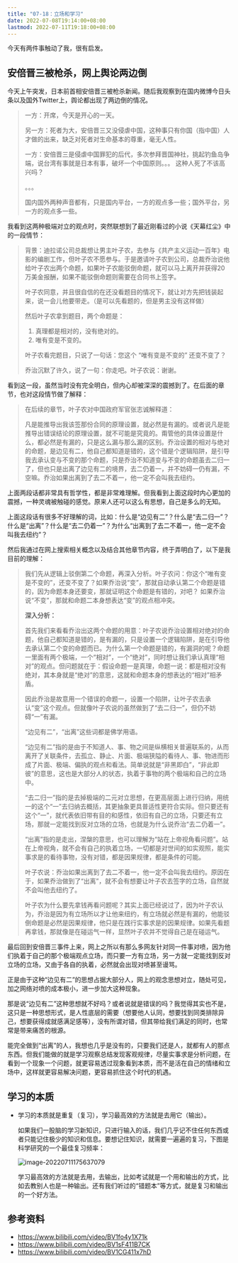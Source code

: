 ```yaml
---
title: "07-18：立场和学习"
date: 2022-07-08T19:14:00+08:00
lastmod: 2022-07-11T19:18:00+08:00
---
```


今天有两件事触动了我，很有启发。

## 安倍晋三被枪杀，网上舆论两边倒

今天上午突发，日本前首相安倍晋三被枪杀新闻。随后我观察到在国内微博今日头条以及国外Twitter上，舆论都出现了两边倒的情况。

> 一方：开席，今天是开心的一天。
>
> 另一方：死者为大，安倍晋三又没侵虐中国，这种事只有你国（指中国）人才做的出来，缺乏对死者对生命基本的尊重，毫无人性。
>
> 一方：安倍晋三是侵虐中国罪犯的后代，多次参拜晋国神社，挑起钓鱼岛争端，说台湾有事就是日本有事，破坏一个中国原则。。。 这种人死了不该高兴吗？
>
> 。。。
>
> 国内国外两种声音都有，只是国内平台，一方的观点多一些；国外平台，另一方的观点多一些。

我看到这两种极端对立的观点时，突然联想到了最近刚看过的小说《天幕红尘》中的一段情节：

> 背景：迪拉诺公司总裁想让男主叶子农，去参与《共产主义运动一百年》电影的编剧工作，但叶子农不愿参与。于是邀请叶子农到公司，总裁乔治说他给叶子农出两个命题，如果叶子农能驳倒命题，就可以马上离开并获得20万美金报酬，如果不能驳倒命题则需要在合同书上签字。
>
> 叶子农同意，并且很自信的在还没看题目的情况下，就让对方先把钱装起来，说一会儿他要带走。（是可以先看题的，但是男主没有这样做）
>
> 然后叶子农拿到题目，两个命题是：
>
> 1. 真理都是相对的，没有绝对的。
> 2. 唯有变是不变的。
>
> 叶子农看完题目，只说了一句话：您这个 “唯有变是不变的” 还变不变了？ 
>
> 乔治沉默了许久，说了一句：你走吧。叶子农说：谢谢。

看到这一段，虽然当时没有完全明白，但内心却被深深的震撼到了。在后面的章节，也对这段情节做了解释：

> 在后续的章节，叶子农对中国政府军官张志诚解释道：
>
> 凡是能推导出我该签那份合同的原理设置，就必然是有漏的。或者说凡是能推导出错误结论的原理设置，就不可能是究竟的。甭管他的具体设置是什么，都必然是有漏的，只是这么漏与那么漏的区别。乔治设置的相对与绝对的命题，是边见有二，他自己都知道是错的，这个错是个逻辑陷阱，是引导我去承认变与不变的那个命题，只是乔治不知道变与不变的命题虽去二归一了，但也只是出离了边见有二的境界，去二仍着一，并不妨碍一仍有漏，不空嘛。乔治如果出离到了去二不着一，他一定不会叫我去纽约。

上面两段话都非常具有哲学性，都是非常难理解。但我看到上面这段时内心更加的震撼，一种灵魂被触碰的感觉。原来人还可以这么有思想，自己是多么的无知。

上面这段话有很多不好理解的词，比如：什么是“边见有二”？什么是“去二归一”？什么是“出离”？什么是“去二仍着一”？为什么“出离到了去二不着一，他一定不会叫我去纽约”？

然后我通过在网上搜索相关概念以及结合其他章节内容，终于弄明白了，以下是我目前的理解：

> 我们先从逻辑上驳倒第二个命题，再深入分析。叶子农问：你这个“唯有变是不变的”，还变不变了？如果乔治说“变”，那就自动承认第二个命题是错的，因为命题本身还要变，那就证明这个命题是有错的，对吧？ 如果乔治说“不变”，那就和命题二本身想表达“变”的观点相冲突。
>
> **深入分析：**
>
> 首先我们来看看乔治出这两个命题的用意：叶子农说乔治设置相对绝对的命题，他自己都知道是错的，是有漏的，只是设置一个逻辑陷阱，是在引导他去承认第二个变的命题而已。为什么第一个命题是错的，有漏洞的呢？命题一里面有两个极端，一个“相对”，一个“绝对”，同时想让我们承认真理“相对”的观点。但问题就在于：假设命题一是真理，命题一说：都是相对没有绝对，其本身就是“绝对”的意思，这就和命题本身的想表达的“相对”相矛盾。
>
> 因此乔治是故意用一个错误的命题一，设置一个陷阱，让叶子农去承认“变”这个观点。但就像叶子农说的虽然做到了“去二归一”，但仍不妨碍“一”有漏。
>
> “边见有二”，“出离”这些词都是佛学用语。
>
> “边见有二”指的是由于不知道人、事、物之间是纵横相关普遍联系的，从而离开了关联条件，去孤立、静止、片面、极端狭隘的看待人、事、物进而形成了片面、极端、偏执的观点和看法。简单说就是“非黑即白”，“非此即彼”的意思，这也是大部分人的状态，执着于事物的两个极端和自己的立场中。
>
> “去二归一”指的是去掉极端的二元对立思想，在更高层面上进行归纳，用统一的这个“一”去归纳去概括，其更抽象更具普适性更符合实际。但只要还有这个“一”，就代表依旧带有目的和感性，依旧有自己的立场，只要还有立场，那就一定能找到反对立场的立场，也就是为什么说乔治“去二仍着一”。
>
> “出离”指的是走出，涅槃的意思，也可以理解为“站在上帝视角看问题”。站在上帝视角，就不会有自己的执着立场，一切都是对世间的如实观照，能实事求是的看待事物，没有对错，都是因果规律，都是条件的可能。
>
> 叶子农说：乔治如果出离到了去二不着一，他一定不会叫我去纽约。原因在于，如果乔治做到了“出离”，就不会有想要让叶子农去签字的立场，自然就不会叫他去纽约了。
>
> 叶子农为什么要先拿钱再看问题呢？其实上面已经说过了，因为叶子农认为，乔治是因为有立场所以才让他来纽约，有立场就必然是有漏的，他能驳倒命题是必然是因果规律，他只是在践行实事求是的因果规律。如果先看题再拿钱，那就像是在碰运气一样，显然叶子农并不觉得自己是在碰运气。

最后回到安倍晋三事件上来，网上之所以有那么多网友针对同一件事对喷，因为他们执着于自己的那个极端观点立场，而只要一方有立场，另一方就一定能找到反对立场的立场，又由于各自的执着，必然就会出现对喷甚至谩骂。

正是由于这种“边见有二”的思想占据大部分人，网上的观念思想对立，随处可见，加之网络对喷的成本极小，进一步加大这种现象。

那是说“边见有二”这种思想就不好吗？或者说就是错误的吗？我觉得其实也不是，这只是一种思想形式，是人性底层的需要（想要他人认同，想要找到同类排除异己，想要获得成就感满足感等），没有所谓对错，但其带给我们满足的同时，也常常是带来痛苦的根源。

能完全做到“出离”的人，我想也几乎是没有的，只要我们还是人，就都有人的那点东西。但我们能做的就是学习观察总结发现客观规律，尽量实事求是分析问题，在看到一个现象一个问题，就更容易透过现象看到本质，而不是活在自己的情绪和立场中，这样就更容易解决问题，更容易抓住这个时代的机遇。



## 学习的本质

* 学习的本质就是重复（复习），学习最高效的方法就是去用它（输出）。

  如果我们一股脑的学习新知识，只进行输入的话，我们几乎记不住任何东西或者只能记住极少的知识和信息。要想记住知识，就需要一遍遍的复习，下图是科学研究的一个最佳复习频率：

  ![image-20220711175637079](/images/image-20220711175637079.png)

  学习最高效的方法就是去用，去输出，比如考试就是一个用和输出的方式，比如去教别人也是一种输出。还有我们听过的“错题本”等方式，就是复习和输出的一个好方法。

  

## 参考资料

* https://www.bilibili.com/video/BV1fo4y1X71k
* https://www.bilibili.com/video/BV1sF411B7CK
* https://www.bilibili.com/video/BV1CG411x7hD



